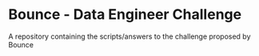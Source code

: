# Bounce - Data Engineer Challenge
A repository containing the scripts/answers to the challenge proposed by Bounce
